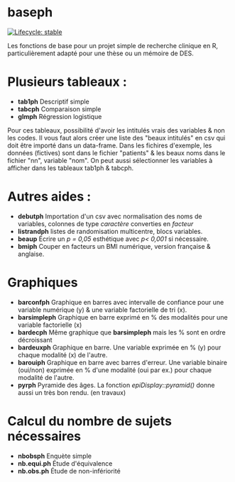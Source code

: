 # baseph

  <!-- badges: start -->
  [![Lifecycle: stable](https://img.shields.io/badge/lifecycle-stable-brightgreen.svg)](https://lifecycle.r-lib.org/articles/stages.html#stable)
  <!-- badges: end -->
  
Les fonctions de base pour un projet simple de recherche clinique en R, particulièrement adapté pour une thèse ou un mémoire de DES. 

# Plusieurs tableaux : 
- **tab1ph** Descriptif simple
- **tabcph** Comparaison simple
- **glmph** Régression logistique

Pour ces tableaux, possibilité d'avoir les intitulés vrais des variables & non les codes. Il vous faut alors créer une liste des "beaux intitulés" en csv qui doit être importé dans un data-frame.
Dans les fichires d'exemple, les données (fictives) sont dans le fichier "patients" & les beaux noms dans le fichier "nn", variable "nom".
On peut aussi sélectionner les variables à afficher dans les tableaux tab1ph & tabcph. 



# Autres aides : 
- **debutph** Importation d'un csv avec normalisation des noms de variables, colonnes de type *caractère* converties en *facteur* 
- **listrandph** listes de randomisation multicentre, blocs variables.
- **beaup** Écrire un *p = 0,05* esthétique avec *p< 0,001* si nécessaire.
- **bmiph** Couper en facteurs un BMI numérique, version française & anglaise.

# Graphiques
 - **barconfph** Graphique en barres avec intervalle de confiance pour une variable numérique (y) & une variable factorielle de tri (x).
- **barsimpleph** Graphique en barre exprimé en %  des modalités pour une variable factorielle (x) 
- **bardecph**  Même graphique que **barsimpleph** mais les % sont en ordre décroissant
- **bardeuxph** Graphique en barre. Une variable exprimée en % (y) pour chaque modalité (x) de l'autre.
- **barouiph** Graphique en barre avec barres d'erreur. Une variable binaire (oui/non) exprimée en % d'une modalité (oui par ex.) pour chaque modalité de l'autre.
- **pyrph** Pyramide des âges. La fonction *epiDisplay::pyramid()* donne aussi un très bon rendu. (en travaux)

# Calcul du nombre de sujets nécessaires

- **nbobsph** Enquète simple
- **nb.equi.ph** Étude d'équivalence
- **nb.obs.ph** Étude de non-infériorité
